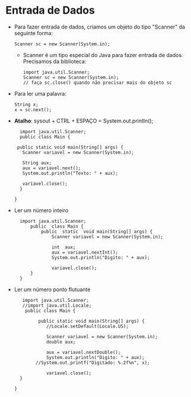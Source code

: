 # Entrada de Dados
* Para fazer entrada de dados, criamos um objeto do tipo "Scanner" da seguinte forma:

      Scanner sc = new Scanner(System.in);
      
  * Scanner é um tipo especial do Java para fazer entrada de dados. Precisamos da biblioteca:

        import java.util.Scanner;
        Scanner sc = new Scanner(System.in);
        // faça sc.close() quando não precisar mais do objeto sc
        
* Para ler uma palavra:

      String x;
      x = sc.next();
      
 * **Atalho**: sysout + CTRL + ESPAÇO = System.out.println();



		 import java.util.Scanner;
		 public class Main {

	    public static void main(String[] args) {
	      Scanner variavel = new Scanner(System.in);

	      String aux;
	      aux = variavel.next();
	      System.out.println("Texto: " + aux);

	      variavel.close();
	     }

	   }

* Ler um número inteiro

		import java.util.Scanner;
			public  class Main {
				public  static  void main(String[] args) {
					Scanner variavel = new Scanner(System.in);
					
					int  aux;
					aux = variavel.nextInt();
					System.out.println("Digito: " + aux);
					
					variavel.close();
			}
		}
    
* Ler um número ponto flutuante

	     import java.util.Scanner;
	     //import java.util.Locale;
	      public class Main {

		       public static void main(String[] args) {
		          //Locale.setDefault(Locale.US);

		          Scanner variavel = new Scanner(System.in);
		          double aux;

		          aux = variavel.nextDouble();
		          System.out.println("Digito: " + aux);
              //System.out.printf("Digitado: %.2f%n", x);

		          variavel.close();
        }

      }
